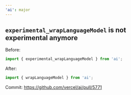 ```yaml
---
'ai': major
---
```


## `experimental_wrapLanguageModel` is not experimental anymore

Before:

```ts
import { experimental_wrapLanguageModel } from 'ai';
```

After:

```ts
import { wrapLanguageModel } from 'ai';
```

Commit: https://github.com/vercel/ai/pull/5771
